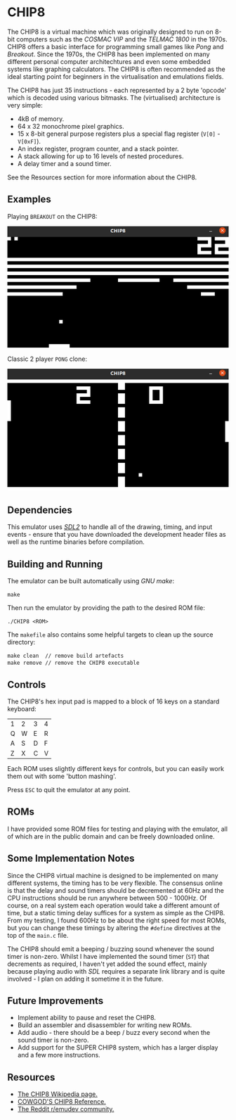 # CHIP8

The CHIP8 is a virtual machine which was originally designed to run on 8-bit computers such as the *COSMAC VIP* and the *TELMAC 1800* in the 1970s. CHIP8 offers a basic interface for programming small games like *Pong* and *Breakout*. Since the 1970s, the CHIP8 has been implemented on many different personal computer architechtures and even some embedded systems like graphing calculators. The CHIP8 is often recommended as the ideal starting point for beginners in the virtualisation and emulations fields.

The CHIP8 has just 35 instructions - each represented by a 2 byte 'opcode' which is decoded using various bitmasks. The (virtualised) architecture is very simple:

- 4kB of memory.
- 64 x 32 monochrome pixel graphics.
- 15 x 8-bit general purpose registers plus a special flag register (`V[0]` - `V[0xF]`).
- An index register, program counter, and a stack pointer.
- A stack allowing for up to 16 levels of nested procedures.
- A delay timer and a sound timer.

See the Resources section for more information about the CHIP8.

## Examples

Playing `BREAKOUT` on the CHIP8:

![](https://raw.githubusercontent.com/kylemswan/CHIP8/main/assets/BREAKOUT.png)


Classic 2 player `PONG` clone:

![](https://raw.githubusercontent.com/kylemswan/CHIP8/main/assets/PONG.png)


## Dependencies

This emulator uses *[SDL2](https://www.libsdl.org/download-2.0.php)* to handle all of the drawing, timing, and input events - ensure that you have downloaded the development header files as well as the runtime binaries before compilation.

## Building and Running

The emulator can be built automatically using *GNU make*:
```
make
```

Then run the emulator by providing the path to the desired ROM file:
```
./CHIP8 <ROM>
```

The `makefile` also contains some helpful targets to clean up the source directory:
```
make clean	// remove build artefacts
make remove	// remove the CHIP8 executable
```

## Controls

The CHIP8's hex input pad is mapped to a block of 16 keys on a standard keyboard:

|   |   |   |   |
|---|---|---|---|
| 1 | 2 | 3 | 4 |
| Q | W | E | R |
| A | S | D | F |
| Z | X | C | V |

Each ROM uses slightly different keys for controls, but you can easily work them out with some 'button mashing'.

Press `ESC` to quit the emulator at any point.



## ROMs

I have provided some ROM files for testing and playing with the emulator, all of which are in the public domain and can be freely downloaded online. 

## Some Implementation Notes

Since the CHIP8 virtual machine is designed to be implemented on many different systems, the timing has to be very flexible. The consensus online is that the delay and sound timers should be decremented at 60Hz and the CPU instructions should be run anywhere between 500 - 1000Hz. Of course, on a real system each operation would take a different amount of time, but a static timing delay suffices for a system as simple as the CHIP8. From my testing, I found 600Hz to be about the right speed for most ROMs, but you can change these timings by altering the `#define` directives at the top of the `main.c` file.

The CHIP8 should emit a beeping / buzzing sound whenever the sound timer is non-zero. Whilst I have implemented the sound timer (`ST`) that decrements as required, I haven't yet added the sound effect, mainly because playing audio with *SDL* requires a separate link library and is quite involved - I plan on adding it sometime it in the future.

## Future Improvements

- Implement ability to pause and reset the CHIP8.
- Build an assembler and disassembler for writing new ROMs.
- Add audio - there should be a beep / buzz every second when the sound timer is non-zero.
- Add support for the SUPER CHIP8 system, which has a larger display and a few more instructions.
 
## Resources

- [The CHIP8 Wikipedia page.](https://en.wikipedia.org/wiki/CHIP-8)
- [COWGOD'S CHIP8 Reference.](http://devernay.free.fr/hacks/chip8/C8TECH10.HTM#Dxyn)
- [The Reddit r/emudev community.](http://reddit.com/r/emudev)
